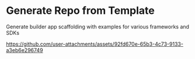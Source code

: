 # Generate Repo from Template

Generate builder app scaffolding with examples for various frameworks and SDKs

https://github.com/user-attachments/assets/92fd670e-65b3-4c73-9133-a3eb6e296749

